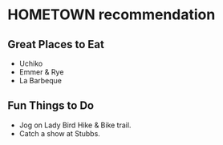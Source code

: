 # HOMETOWN recommendation

## Great Places to Eat

* Uchiko
* Emmer & Rye
* La Barbeque

## Fun Things to Do

* Jog on Lady Bird Hike & Bike trail.
* Catch a show at Stubbs.
